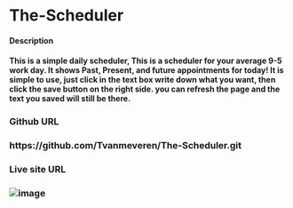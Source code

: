 # The-Scheduler

<H4>Description<H4>
This is a simple daily scheduler, This is a scheduler for your average 9-5 work day. It shows Past, Present, and future appointments for today! It is simple to use, just click in the text box write down what you want, then click the save button on the right side. you can refresh the page and the text you saved will still be there.

<H3> Github URL<H3>
https://github.com/Tvanmeveren/The-Scheduler.git

<H3> Live site URL <H3>



![image](https://user-images.githubusercontent.com/111665712/193726798-82e44b42-2548-4514-a9c1-02a01fed5092.png)
